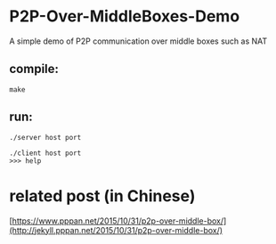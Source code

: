 # P2P-Over-MiddleBoxes-Demo
A simple demo of P2P communication over middle boxes such as NAT

## compile:
    
    make

## run:

    ./server host port

    ./client host port
    >>> help

# related post (in Chinese)

[https://www.pppan.net/2015/10/31/p2p-over-middle-box/](http://jekyll.pppan.net/2015/10/31/p2p-over-middle-box/)
